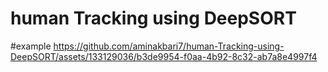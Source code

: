 # human Tracking using DeepSORT
 



#example
https://github.com/aminakbari7/human-Tracking-using-DeepSORT/assets/133129036/b3de9954-f0aa-4b92-8c32-ab7a8e4997f4

